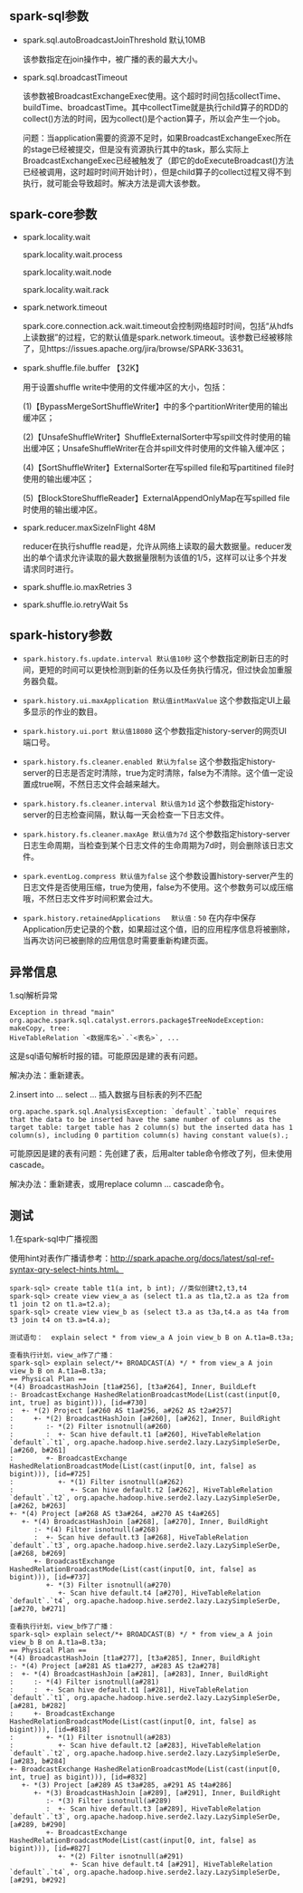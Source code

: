 ## spark-sql参数

- spark.sql.autoBroadcastJoinThreshold 默认10MB

  该参数指定在join操作中，被广播的表的最大大小。

- spark.sql.broadcastTimeout

  该参数被BroadcastExchangeExec使用。这个超时时间包括collectTime、buildTime、broadcastTime。其中collectTime就是执行child算子的RDD的collect()方法的时间，因为collect()是个action算子，所以会产生一个job。

  问题：当application需要的资源不足时，如果BroadcastExchangeExec所在的stage已经被提交，但是没有资源执行其中的task，那么实际上BroadcastExchangeExec已经被触发了（即它的doExecuteBroadcast()方法已经被调用，这时超时时间开始计时），但是child算子的collect过程又得不到执行，就可能会导致超时。解决方法是调大该参数。

## spark-core参数

- spark.locality.wait

  spark.locality.wait.process

  spark.locality.wait.node

  spark.locality.wait.rack

- spark.network.timeout

  spark.core.connection.ack.wait.timeout会控制网络超时时间，包括“从hdfs上读数据”的过程，它的默认值是spark.network.timeout。该参数已经被移除了，见https://issues.apache.org/jira/browse/SPARK-33631。

- spark.shuffle.file.buffer 【32K】

  用于设置shuffle write中使用的文件缓冲区的大小，包括：

  (1)【BypassMergeSortShuffleWriter】中的多个partitionWriter使用的输出缓冲区；

  (2)【UnsafeShuffleWriter】ShuffleExternalSorter中写spill文件时使用的输出缓冲区；UnsafeShuffleWriter在合并spill文件时使用的文件输入缓冲区；

  (4)【SortShuffleWriter】ExternalSorter在写spilled file和写partitined file时使用的输出缓冲区；

  (5)【BlockStoreShuffleReader】ExternalAppendOnlyMap在写spilled file时使用的输出缓冲区。

- spark.reducer.maxSizeInFlight 48M

  reducer在执行shuffle read是，允许从网络上读取的最大数据量。reducer发出的单个请求允许读取的最大数据量限制为该值的1/5，这样可以让多个并发请求同时进行。

- spark.shuffle.io.maxRetries 3

- spark.shuffle.io.retryWait 5s

## spark-history参数

- `spark.history.fs.update.interval 默认值10秒`
  这个参数指定刷新日志的时间，更短的时间可以更快检测到新的任务以及任务执行情况，但过快会加重服务器负载。

- `spark.history.ui.maxApplication 默认值intMaxValue`
  这个参数指定UI上最多显示的作业的数目。

- `spark.history.ui.port 默认值18080`
  这个参数指定history-server的网页UI端口号。

- `spark.history.fs.cleaner.enabled 默认为false`
  这个参数指定history-server的日志是否定时清除，true为定时清除，false为不清除。这个值一定设置成true啊，不然日志文件会越来越大。

- `spark.history.fs.cleaner.interval 默认值为1d`
  这个参数指定history-server的日志检查间隔，默认每一天会检查一下日志文件。

- `spark.history.fs.cleaner.maxAge 默认值为7d`
  这个参数指定history-server日志生命周期，当检查到某个日志文件的生命周期为7d时，则会删除该日志文件。

- `spark.eventLog.compress 默认值为false`
  这个参数设置history-server产生的日志文件是否使用压缩，true为使用，false为不使用。这个参数务可以成压缩哦，不然日志文件岁时间积累会过大。

- `spark.history.retainedApplications 　默认值：50`
  在内存中保存Application历史记录的个数，如果超过这个值，旧的应用程序信息将被删除，当再次访问已被删除的应用信息时需要重新构建页面。

## 异常信息

1.sql解析异常

```
Exception in thread "main" org.apache.spark.sql.catalyst.errors.package$TreeNodeException: makeCopy, tree:
HiveTableRelation `<数据库名>`.`<表名>`, ...
```

这是sql语句解析时报的错。可能原因是建的表有问题。

解决办法：重新建表。

2.insert into ... select ... 插入数据与目标表的列不匹配

```
org.apache.spark.sql.AnalysisException: `default`.`table` requires that the data to be inserted have the same number of columns as the target table: target table has 2 column(s) but the inserted data has 1 column(s), including 0 partition column(s) having constant value(s).; 
```

可能原因是建的表有问题：先创建了表，后用alter table命令修改了列，但未使用cascade。

解决办法：重新建表，或用replace column ... cascade命令。

## 测试

1.在spark-sql中广播视图

使用hint对表作广播请参考：http://spark.apache.org/docs/latest/sql-ref-syntax-qry-select-hints.html。

```
spark-sql> create table t1(a int, b int); //类似创建t2,t3,t4
spark-sql> create view view_a as (select t1.a as t1a,t2.a as t2a from t1 join t2 on t1.a=t2.a);
spark-sql> create view view_b as (select t3.a as t3a,t4.a as t4a from t3 join t4 on t3.a=t4.a);

测试语句：  explain select * from view_a A join view_b B on A.t1a=B.t3a;

查看执行计划，view_a作了广播：
spark-sql> explain select/*+ BROADCAST(A) */ * from view_a A join view_b B on A.t1a=B.t3a;
== Physical Plan ==
*(4) BroadcastHashJoin [t1a#256], [t3a#264], Inner, BuildLeft
:- BroadcastExchange HashedRelationBroadcastMode(List(cast(input[0, int, true] as bigint))), [id=#730]
:  +- *(2) Project [a#260 AS t1a#256, a#262 AS t2a#257]
:     +- *(2) BroadcastHashJoin [a#260], [a#262], Inner, BuildRight
:        :- *(2) Filter isnotnull(a#260)
:        :  +- Scan hive default.t1 [a#260], HiveTableRelation `default`.`t1`, org.apache.hadoop.hive.serde2.lazy.LazySimpleSerDe, [a#260, b#261]
:        +- BroadcastExchange HashedRelationBroadcastMode(List(cast(input[0, int, false] as bigint))), [id=#725]
:           +- *(1) Filter isnotnull(a#262)
:              +- Scan hive default.t2 [a#262], HiveTableRelation `default`.`t2`, org.apache.hadoop.hive.serde2.lazy.LazySimpleSerDe, [a#262, b#263]
+- *(4) Project [a#268 AS t3a#264, a#270 AS t4a#265]
   +- *(4) BroadcastHashJoin [a#268], [a#270], Inner, BuildRight
      :- *(4) Filter isnotnull(a#268)
      :  +- Scan hive default.t3 [a#268], HiveTableRelation `default`.`t3`, org.apache.hadoop.hive.serde2.lazy.LazySimpleSerDe, [a#268, b#269]
      +- BroadcastExchange HashedRelationBroadcastMode(List(cast(input[0, int, false] as bigint))), [id=#737]
         +- *(3) Filter isnotnull(a#270)
            +- Scan hive default.t4 [a#270], HiveTableRelation `default`.`t4`, org.apache.hadoop.hive.serde2.lazy.LazySimpleSerDe, [a#270, b#271]

查看执行计划，view_b作了广播：
spark-sql> explain select/*+ BROADCAST(B) */ * from view_a A join view_b B on A.t1a=B.t3a;
== Physical Plan ==
*(4) BroadcastHashJoin [t1a#277], [t3a#285], Inner, BuildRight
:- *(4) Project [a#281 AS t1a#277, a#283 AS t2a#278]
:  +- *(4) BroadcastHashJoin [a#281], [a#283], Inner, BuildRight
:     :- *(4) Filter isnotnull(a#281)
:     :  +- Scan hive default.t1 [a#281], HiveTableRelation `default`.`t1`, org.apache.hadoop.hive.serde2.lazy.LazySimpleSerDe, [a#281, b#282]
:     +- BroadcastExchange HashedRelationBroadcastMode(List(cast(input[0, int, false] as bigint))), [id=#818]
:        +- *(1) Filter isnotnull(a#283)
:           +- Scan hive default.t2 [a#283], HiveTableRelation `default`.`t2`, org.apache.hadoop.hive.serde2.lazy.LazySimpleSerDe, [a#283, b#284]
+- BroadcastExchange HashedRelationBroadcastMode(List(cast(input[0, int, true] as bigint))), [id=#832]
   +- *(3) Project [a#289 AS t3a#285, a#291 AS t4a#286]
      +- *(3) BroadcastHashJoin [a#289], [a#291], Inner, BuildRight
         :- *(3) Filter isnotnull(a#289)
         :  +- Scan hive default.t3 [a#289], HiveTableRelation `default`.`t3`, org.apache.hadoop.hive.serde2.lazy.LazySimpleSerDe, [a#289, b#290]
         +- BroadcastExchange HashedRelationBroadcastMode(List(cast(input[0, int, false] as bigint))), [id=#827]
            +- *(2) Filter isnotnull(a#291)
               +- Scan hive default.t4 [a#291], HiveTableRelation `default`.`t4`, org.apache.hadoop.hive.serde2.lazy.LazySimpleSerDe, [a#291, b#292]

```

